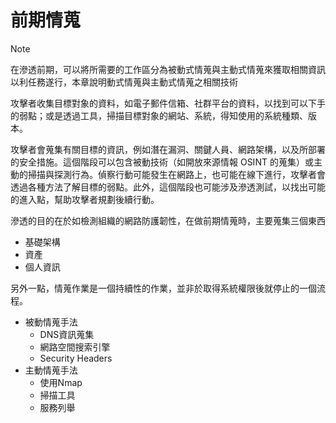 
# 前期情蒐
>[!NOTE]
>在滲透前期，可以將所需要的工作區分為被動式情蒐與主動式情蒐來獲取相關資訊以利任務遂行，本章說明動式情蒐與主動式情蒐之相關技術

攻擊者收集目標對象的資料，如電子郵件信箱、社群平台的資料，以找到可以下手的弱點；或是透過工具，掃描目標對象的網站、系統，得知使用的系統種類、版本。

攻擊者會蒐集有關目標的資訊，例如潛在漏洞、關鍵人員、網路架構，以及所部署的安全措施。這個階段可以包含被動技術（如開放來源情報 OSINT 的蒐集）或主動的掃描與探測行為。偵察行動可能發生在網路上，也可能在線下進行，攻擊者會透過各種方法了解目標的弱點。此外，這個階段也可能涉及滲透測試，以找出可能的進入點，幫助攻擊者規劃後續行動。

滲透的目的在於如檢測組織的網路防護韌性，在做前期情蒐時，主要蒐集三個東西
- 基礎架構
- 資產
- 個人資訊

另外一點，情蒐作業是一個持續性的作業，並非於取得系統權限後就停止的一個流程。

- 被動情蒐手法
	- DNS資訊蒐集
	- 網路空間搜索引擎
	- Security Headers
- 主動情蒐手法
	- 使用Nmap
	- 掃描工具
	- 服務列舉


